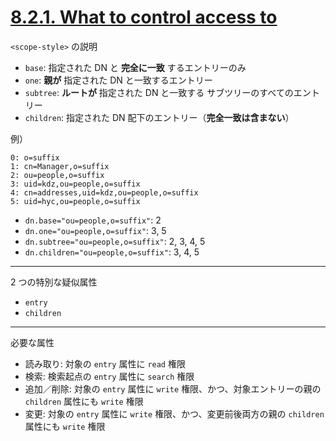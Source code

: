 # [8.2.1. What to control access to](https://www.openldap.org/doc/admin26/access-control.html#What%20to%20control%20access%20to)

`<scope-style>` の説明

- `base`: 指定された DN と **完全に一致** するエントリーのみ
- `one`: **親が** 指定された DN と一致するエントリー
- `subtree`: **ルートが** 指定された DN と一致する サブツリーのすべてのエントリー
- `children`: 指定された DN 配下のエントリー（**完全一致は含まない**）

例）

```
0: o=suffix
1: cn=Manager,o=suffix
2: ou=people,o=suffix
3: uid=kdz,ou=people,o=suffix
4: cn=addresses,uid=kdz,ou=people,o=suffix
5: uid=hyc,ou=people,o=suffix
```

- `dn.base="ou=people,o=suffix"`: 2
- `dn.one="ou=people,o=suffix"`: 3, 5
- `dn.subtree="ou=people,o=suffix"`: 2, 3, 4, 5
- `dn.children="ou=people,o=suffix"`: 3, 4, 5

---

2 つの特別な疑似属性

- `entry`
- `children`

---

必要な属性

- 読み取り: 対象の `entry` 属性に `read` 権限
- 検索: 検索起点の `entry` 属性に `search` 権限
- 追加／削除: 対象の `entry` 属性に `write` 権限、かつ、対象エントリーの親の `children` 属性にも `write` 権限
- 変更: 対象の `entry` 属性に `write` 権限、かつ、変更前後両方の親の `children` 属性にも `write` 権限
